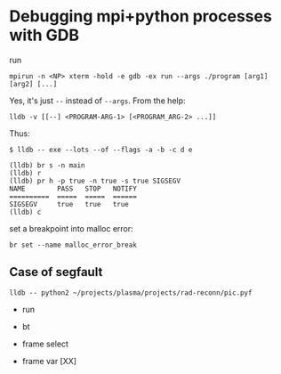 # Debugging mpi+python processes with GDB



run 

```
mpirun -n <NP> xterm -hold -e gdb -ex run --args ./program [arg1] [arg2] [...]
```



Yes, it's just `--` instead of `--args`. From the help:

```
lldb -v [[--] <PROGRAM-ARG-1> [<PROGRAM_ARG-2> ...]]
```

Thus:

```
$ lldb -- exe --lots --of --flags -a -b -c d e
```



```
(lldb) br s -n main
(lldb) r
(lldb) pr h -p true -n true -s true SIGSEGV
NAME        PASS   STOP   NOTIFY
==========  =====  =====  ======
SIGSEGV     true   true   true 
(lldb) c
```



set a breakpoint into malloc error:

```
br set --name malloc_error_break
```



## Case of segfault

`lldb -- python2 ~/projects/plasma/projects/rad-reconn/pic.pyf`

- run

- bt

- frame select <X>

- frame var [XX]

  ​